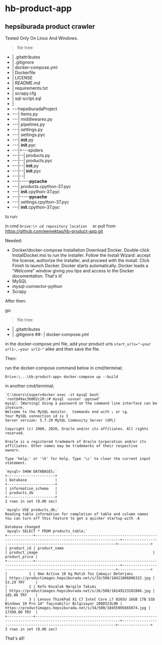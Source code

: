 # hb-product-app
## hepsiburada product crawler

Tested Only On Linux And Windows.

> file tree:
- |   .gitattributes
- |   .gitignore
- |   docker-compose.yml
- |   Dockerfile
- |   LICENSE
- |   README.md
- |   requirements.txt
- |   scrapy.cfg
- |   sql-script.sql
- |
- \---hepsiburadaProject
- ---|   items.py
- ---|   middlewares.py
- ---|   pipelines.py
- ---|   settings.py
- ---|   settings.pyc
- ---|   __init__.py
- ---|   __init__.pyc
- ---|+---spiders
- ---|--|   products.py
- ---|--|   products.pyc
- ---|--|   __init__.py
- ---|--|   __init__.pyc
- ---|--|
- ---|--\---__pycache__
- ---|           products.cpython-37.pyc
- ---|           __init__.cpython-37.pyc
- ---|--\---__pycache__
- ---|       settings.cpython-37.pyc
- ---|       __init__.cpython-37.pyc


to run:

in cmd
`Drive:\> cd repository location 
`
or pull from https://github.com/eemektas/hb-product-app.git


Needed:

- Docker/docker-compose
   	Installation
   	Download Docker.
   	Double-click InstallDocker.msi to run the installer.
   	Follow the Install Wizard: accept the license, authorize the installer, and proceed with the install.
   	Click Finish to launch Docker.
   	Docker starts automatically.
   	Docker loads a “Welcome” window giving you tips and access to the Docker documentation.
   	That's it!
- MySQL
- mysql-connector-python
- Scrapy


After then:

go: 
> file tree:
- |   .gitattributes
- |   .gitignore
##- |   docker-compose.yml

in the docker-compose.yml file, add your product urls `start_urls="~your url1~,~your url2~"` alike and then save the file.


Then:

run the docker-compose command below in cmd/terminal;

`Drive:\...\hb-product-app> docker-compose up --build`


in another cmd/terminal;


    
    `C:\Users\Casper>docker exec -it mysql bash`
    `root@49ac36002c20:/# mysql -ususer -ppsswd`
    mysql: [Warning] Using a password on the command line interface can be insecure.
    Welcome to the MySQL monitor.  Commands end with ; or \g.
    Your MySQL connection id is 3
    Server version: 5.7.29 MySQL Community Server (GPL)
    
    Copyright (c) 2000, 2020, Oracle and/or its affiliates. All rights reserved.
    
    Oracle is a registered trademark of Oracle Corporation and/or its
    affiliates. Other names may be trademarks of their respective
    owners.
    
    Type 'help;' or '\h' for help. Type '\c' to clear the current input statement.
    
    `mysql> SHOW DATABASES;`
    +----------------------+
    | Database             |
    +----------------------+
    | information_schema   |
    | products_db          |
    +----------------------+
    2 rows in set (0.00 sec)
    
    `mysql> USE products_db;`
    Reading table information for completion of table and column names
    You can turn off this feature to get a quicker startup with -A
    
    Database changed
    `mysql> SELECT * FROM products_table;`
    +------------+-------------------------------------------------------------------------------------------------------------+-------------------------------------------------------------------+---------------+
    | product_id | product_name                                                                                                | product_image                                                     | product_price |
    +------------+-------------------------------------------------------------------------------------------------------------+-------------------------------------------------------------------+---------------+
    |          1 | Omo Active 10 kg Matik Toz Çamaşır Deterjanı                                                                | https://productimages.hepsiburada.net/s/33/500/10421806006322.jpg | 53.29 TRY     |
    |          2 | Kefo Kozalak Nargile Takımı                                                                                 | https://productimages.hepsiburada.net/s/26/500/10149223202866.jpg | 185.00 TRY    |
    |          3 | Lenovo ThinkPad X1 C7 Intel Core i7 8565U 16GB 1TB SSD Windows 10 Pro 14" Taşınabilir Bilgisayar 20QDS23L00 | https://productimages.hepsiburada.net/s/34/500/10455905665074.jpg | 17399.00 TRY  |
    +------------+-------------------------------------------------------------------------------------------------------------+-------------------------------------------------------------------+---------------+
    3 rows in set (0.00 sec)
	




That's all!
